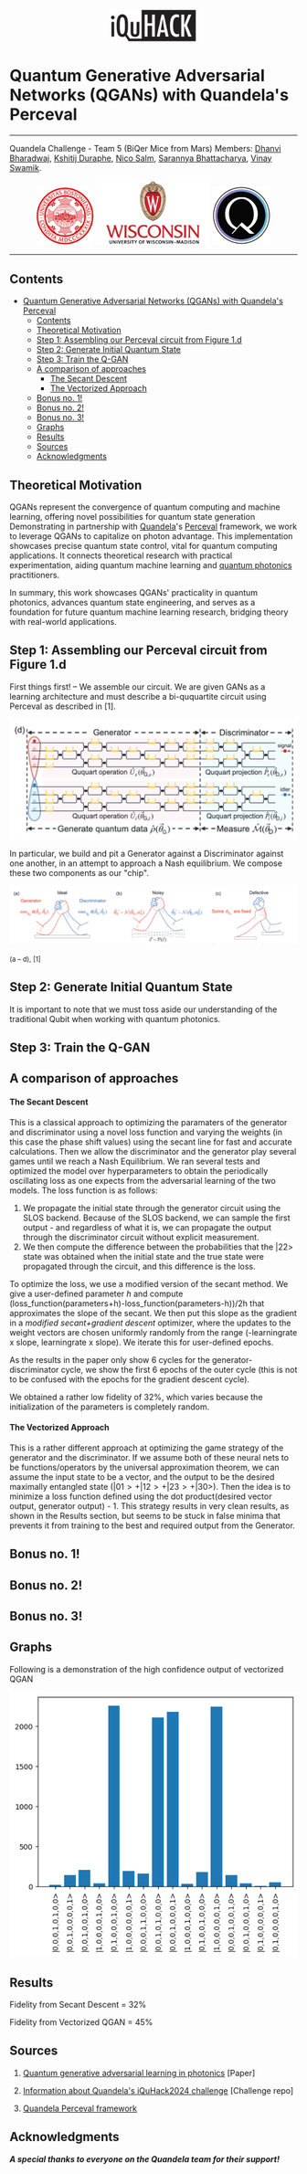 <div style="text-align: center;">
  <img src="images/iquhack.png" alt="drawing" width="150"/>
</div>

# Quantum Generative Adversarial Networks (QGANs) with Quandela's Perceval

---

Quandela Challenge - Team 5 (BiQer Mice from Mars) Members: [Dhanvi Bharadwaj](https://github.com/d-bharadwaj/), [Kshitij Duraphe](https://github.com/ksd3/), [Nico Salm](https://github.com/nicosalm/), [Sarannya Bhattacharya](https://github.com/Emperor963/), [Vinay Swamik](https://github.com/vinayswamik/).

<div style="text-align: center;">
  <img src="images/bu.png" alt="drawing" width="100"/>
  <img src="images/uw.png" alt="drawing" width="200"/>
  <img src="images/quandela.png" alt="drawing" width="102"
  >
</div>

---

## Contents
- [Quantum Generative Adversarial Networks (QGANs) with Quandela's Perceval](#quantum-generative-adversarial-networks-qgans-with-quandelas-perceval)
  - [Contents](#contents)
  - [Theoretical Motivation](#theoretical-motivation)
  - [Step 1: Assembling our Perceval circuit from Figure 1.d](#step-1-assembling-our-perceval-circuit-from-figure-1d)
  - [Step 2: Generate Initial Quantum State](#step-2-generate-initial-quantum-state)
  - [Step 3: Train the Q-GAN](#step-3-train-the-q-gan)
  - [A comparison of approaches](#a-comparison-of-approaches)
      - [The Secant Descent](#the-secant-descent)
      - [The Vectorized Approach](#the-vectorized-approach)
  - [Bonus no. 1!](#bonus-no-1)
  - [Bonus no. 2!](#bonus-no-2)
  - [Bonus no. 3!](#bonus-no-3)
  - [Graphs](#graphs)
  - [Results](#results)
  - [Sources](#sources)
  - [Acknowledgments](#acknowledgments)

## Theoretical Motivation

QGANs represent the convergence of quantum computing and machine learning, offering novel possibilities for quantum state generation Demonstrating in partnership with [Quandela](https://www.quandela.com/)'s [Perceval](https://perceval.quandela.net/) framework, we work to leverage QGANs to capitalize on photon advantage. This implementation showcases precise quantum state control, vital for quantum computing applications. It connects theoretical research with practical experimentation, aiding quantum machine learning and [quantum photonics](https://en.wikipedia.org/wiki/Integrated_quantum_photonics) practitioners.

In summary, this work showcases QGANs' practicality in quantum photonics, advances quantum state engineering, and serves as a foundation for future quantum machine learning research, bridging theory with real-world applications.

## Step 1: Assembling our Perceval circuit from Figure 1.d
First things first! – We assemble our circuit. We are given GANs as a learning architecture and must describe a bi-ququartite circuit using Perceval as described in [1].  

<div style="text-align: center;">
  <img src="images/circuit.png" alt="drawing" width=""/>
</div>

In particular, we build and pit a Generator against a Discriminator against one another, in an attempt to approach a Nash equilibrium. We compose these two components as our "chip".

<div style="text-align: center;">
  <img src="images/gan.png" alt="drawing" width=""/>
</div>

<small>(a – d), [1]</small>

## Step 2: Generate Initial Quantum State

It is important to note that we must toss aside our understanding of the traditional Qubit when working with quantum photonics. 

## Step 3: Train the Q-GAN



## A comparison of approaches
#### The Secant Descent
This is a classical approach to optimizing the paramaters of the generator and discriminator using a novel loss function and varying the weights (in this case the phase shift values) using the secant line for fast and accurate calculations. Then we allow the discriminator and the generator play several games until we reach a Nash Equilibrium. We ran several tests and optimized the model over hyperparameters to obtain the periodically oscillating loss as one expects from the adversarial learning of the two models. The loss function is as follows:

1. We propagate the initial state through the generator circuit using the SLOS backend. Because of the SLOS backend, we can sample the first output - and regardless of what it is, we can propagate the output through the discriminator circuit without explicit measurement.
2. We then compute the difference between the probabilities that the |22> state was obtained when the initial state and the true state were propagated through the circuit, and this difference is the loss.

To optimize the loss, we use a modified version of the secant method. We give a user-defined parameter _h_ and compute (loss_function(parameters+h)-loss_function(parameters-h))/2h that approximates the slope of the secant. We then put this slope as the gradient in a _modified secant+gradient descent_ optimizer, where the updates to the weight vectors are chosen uniformly randomly from the range (-learningrate x slope, learningrate x slope). We iterate this for user-defined epochs.

As the results in the paper only show 6 cycles for the generator-discriminator cycle, we show the first 6 epochs of the outer cycle (this is not to be confused with the epochs for the gradient descent cycle).

We obtained a rather low fidelity of 32%, which varies because the initialization of the parameters is completely random.

#### The Vectorized Approach

This is a rather different approach at optimizing the game strategy of the generator and the discriminator. If we assume both of these neural nets to be functions/operators by the universal approximation theorem, we can assume the input state to be a vector, and the output to be the desired maximally entangled state $(|01> + |12> + |23> + |30>)$. Then the idea is to minimize a loss function defined using the dot product(desired vector output, generator output) - 1. This strategy results in very clean results, as shown in the Results section, but seems to be stuck in false minima that prevents it from training to the best and required output from the Generator.

## Bonus no. 1!

## Bonus no. 2!

## Bonus no. 3!

## Graphs
Following is a demonstration of the high confidence output of vectorized QGAN
<div style="text-align: center;">
  <img src="images/QGAN_Vectorized.png" alt="drawing" width=""/>
</div>


## Results

Fidelity from Secant Descent = 32%

Fidelity from Vectorized QGAN = 45%

## Sources

1. [Quantum generative adversarial learning in photonics](https://arxiv.org/pdf/2310.00585.pdf) [Paper]

2. [Information about Quandela's iQuHack2024 challenge](https://github.com/iQuHACK/2024_Quandela) [Challenge repo]

3. [Quandela Perceval framework](https://perceval.quandela.net/)

## Acknowledgments

***A special thanks to everyone on the Quandela team for their support!***

